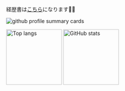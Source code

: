 経歴書は[こちら](https://github.com/sawa060/resume)になります🙆‍♂

<img alt="github profile summary cards" src="https://github-profile-summary-cards.vercel.app/api/cards/profile-details?username=sawa060&theme=github_dark" />
<p align="left"> 
  <img height="150px" alt="Top langs" src="https://github-readme-stats.vercel.app/api/top-langs/?username=sawa060&layout=compact&theme=onedark" />
  <img height="150px" alt="GitHub stats" src="https://github-readme-stats.vercel.app/api?username=sawa060&theme=onedark" />
</p>
